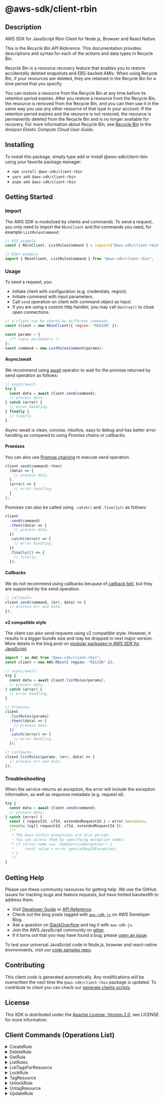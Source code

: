 <!-- generated file, do not edit directly -->

# @aws-sdk/client-rbin

## Description

AWS SDK for JavaScript Rbin Client for Node.js, Browser and React Native.

<p>This is the <i>Recycle Bin API Reference</i>. This documentation provides
descriptions and syntax for each of the actions and data types in Recycle Bin.</p>
<p>Recycle Bin is a resource recovery feature that enables you to restore accidentally
deleted snapshots and EBS-backed AMIs. When using Recycle Bin, if your resources are
deleted, they are retained in the Recycle Bin for a time period that you specify.</p>
<p>You can restore a resource from the Recycle Bin at any time before its retention period
expires. After you restore a resource from the Recycle Bin, the resource is removed from the
Recycle Bin, and you can then use it in the same way you use any other resource of that type
in your account. If the retention period expires and the resource is not restored, the resource
is permanently deleted from the Recycle Bin and is no longer available for recovery. For more
information about Recycle Bin, see <a href="https://docs.aws.amazon.com/AWSEC2/latest/UserGuide/recycle-bin.html">
Recycle Bin</a> in the <i>Amazon Elastic Compute Cloud User Guide</i>.</p>

## Installing

To install this package, simply type add or install @aws-sdk/client-rbin
using your favorite package manager:

- `npm install @aws-sdk/client-rbin`
- `yarn add @aws-sdk/client-rbin`
- `pnpm add @aws-sdk/client-rbin`

## Getting Started

### Import

The AWS SDK is modulized by clients and commands.
To send a request, you only need to import the `RbinClient` and
the commands you need, for example `ListRulesCommand`:

```js
// ES5 example
const { RbinClient, ListRulesCommand } = require("@aws-sdk/client-rbin");
```

```ts
// ES6+ example
import { RbinClient, ListRulesCommand } from "@aws-sdk/client-rbin";
```

### Usage

To send a request, you:

- Initiate client with configuration (e.g. credentials, region).
- Initiate command with input parameters.
- Call `send` operation on client with command object as input.
- If you are using a custom http handler, you may call `destroy()` to close open connections.

```js
// a client can be shared by different commands.
const client = new RbinClient({ region: "REGION" });

const params = {
  /** input parameters */
};
const command = new ListRulesCommand(params);
```

#### Async/await

We recommend using [await](https://developer.mozilla.org/en-US/docs/Web/JavaScript/Reference/Operators/await)
operator to wait for the promise returned by send operation as follows:

```js
// async/await.
try {
  const data = await client.send(command);
  // process data.
} catch (error) {
  // error handling.
} finally {
  // finally.
}
```

Async-await is clean, concise, intuitive, easy to debug and has better error handling
as compared to using Promise chains or callbacks.

#### Promises

You can also use [Promise chaining](https://developer.mozilla.org/en-US/docs/Web/JavaScript/Guide/Using_promises#chaining)
to execute send operation.

```js
client.send(command).then(
  (data) => {
    // process data.
  },
  (error) => {
    // error handling.
  }
);
```

Promises can also be called using `.catch()` and `.finally()` as follows:

```js
client
  .send(command)
  .then((data) => {
    // process data.
  })
  .catch((error) => {
    // error handling.
  })
  .finally(() => {
    // finally.
  });
```

#### Callbacks

We do not recommend using callbacks because of [callback hell](http://callbackhell.com/),
but they are supported by the send operation.

```js
// callbacks.
client.send(command, (err, data) => {
  // process err and data.
});
```

#### v2 compatible style

The client can also send requests using v2 compatible style.
However, it results in a bigger bundle size and may be dropped in next major version. More details in the blog post
on [modular packages in AWS SDK for JavaScript](https://aws.amazon.com/blogs/developer/modular-packages-in-aws-sdk-for-javascript/)

```ts
import * as AWS from "@aws-sdk/client-rbin";
const client = new AWS.Rbin({ region: "REGION" });

// async/await.
try {
  const data = await client.listRules(params);
  // process data.
} catch (error) {
  // error handling.
}

// Promises.
client
  .listRules(params)
  .then((data) => {
    // process data.
  })
  .catch((error) => {
    // error handling.
  });

// callbacks.
client.listRules(params, (err, data) => {
  // process err and data.
});
```

### Troubleshooting

When the service returns an exception, the error will include the exception information,
as well as response metadata (e.g. request id).

```js
try {
  const data = await client.send(command);
  // process data.
} catch (error) {
  const { requestId, cfId, extendedRequestId } = error.$metadata;
  console.log({ requestId, cfId, extendedRequestId });
  /**
   * The keys within exceptions are also parsed.
   * You can access them by specifying exception names:
   * if (error.name === 'SomeServiceException') {
   *     const value = error.specialKeyInException;
   * }
   */
}
```

## Getting Help

Please use these community resources for getting help.
We use the GitHub issues for tracking bugs and feature requests, but have limited bandwidth to address them.

- Visit [Developer Guide](https://docs.aws.amazon.com/sdk-for-javascript/v3/developer-guide/welcome.html)
  or [API Reference](https://docs.aws.amazon.com/AWSJavaScriptSDK/v3/latest/index.html).
- Check out the blog posts tagged with [`aws-sdk-js`](https://aws.amazon.com/blogs/developer/tag/aws-sdk-js/)
  on AWS Developer Blog.
- Ask a question on [StackOverflow](https://stackoverflow.com/questions/tagged/aws-sdk-js) and tag it with `aws-sdk-js`.
- Join the AWS JavaScript community on [gitter](https://gitter.im/aws/aws-sdk-js-v3).
- If it turns out that you may have found a bug, please [open an issue](https://github.com/aws/aws-sdk-js-v3/issues/new/choose).

To test your universal JavaScript code in Node.js, browser and react-native environments,
visit our [code samples repo](https://github.com/aws-samples/aws-sdk-js-tests).

## Contributing

This client code is generated automatically. Any modifications will be overwritten the next time the `@aws-sdk/client-rbin` package is updated.
To contribute to client you can check our [generate clients scripts](https://github.com/aws/aws-sdk-js-v3/tree/main/scripts/generate-clients).

## License

This SDK is distributed under the
[Apache License, Version 2.0](http://www.apache.org/licenses/LICENSE-2.0),
see LICENSE for more information.

## Client Commands (Operations List)

<details>
<summary>
CreateRule
</summary>

[Command API Reference](https://docs.aws.amazon.com/AWSJavaScriptSDK/v3/latest/client/rbin/command/CreateRuleCommand/) / [Input](https://docs.aws.amazon.com/AWSJavaScriptSDK/v3/latest/Package/-aws-sdk-client-rbin/Interface/CreateRuleCommandInput/) / [Output](https://docs.aws.amazon.com/AWSJavaScriptSDK/v3/latest/Package/-aws-sdk-client-rbin/Interface/CreateRuleCommandOutput/)

</details>
<details>
<summary>
DeleteRule
</summary>

[Command API Reference](https://docs.aws.amazon.com/AWSJavaScriptSDK/v3/latest/client/rbin/command/DeleteRuleCommand/) / [Input](https://docs.aws.amazon.com/AWSJavaScriptSDK/v3/latest/Package/-aws-sdk-client-rbin/Interface/DeleteRuleCommandInput/) / [Output](https://docs.aws.amazon.com/AWSJavaScriptSDK/v3/latest/Package/-aws-sdk-client-rbin/Interface/DeleteRuleCommandOutput/)

</details>
<details>
<summary>
GetRule
</summary>

[Command API Reference](https://docs.aws.amazon.com/AWSJavaScriptSDK/v3/latest/client/rbin/command/GetRuleCommand/) / [Input](https://docs.aws.amazon.com/AWSJavaScriptSDK/v3/latest/Package/-aws-sdk-client-rbin/Interface/GetRuleCommandInput/) / [Output](https://docs.aws.amazon.com/AWSJavaScriptSDK/v3/latest/Package/-aws-sdk-client-rbin/Interface/GetRuleCommandOutput/)

</details>
<details>
<summary>
ListRules
</summary>

[Command API Reference](https://docs.aws.amazon.com/AWSJavaScriptSDK/v3/latest/client/rbin/command/ListRulesCommand/) / [Input](https://docs.aws.amazon.com/AWSJavaScriptSDK/v3/latest/Package/-aws-sdk-client-rbin/Interface/ListRulesCommandInput/) / [Output](https://docs.aws.amazon.com/AWSJavaScriptSDK/v3/latest/Package/-aws-sdk-client-rbin/Interface/ListRulesCommandOutput/)

</details>
<details>
<summary>
ListTagsForResource
</summary>

[Command API Reference](https://docs.aws.amazon.com/AWSJavaScriptSDK/v3/latest/client/rbin/command/ListTagsForResourceCommand/) / [Input](https://docs.aws.amazon.com/AWSJavaScriptSDK/v3/latest/Package/-aws-sdk-client-rbin/Interface/ListTagsForResourceCommandInput/) / [Output](https://docs.aws.amazon.com/AWSJavaScriptSDK/v3/latest/Package/-aws-sdk-client-rbin/Interface/ListTagsForResourceCommandOutput/)

</details>
<details>
<summary>
LockRule
</summary>

[Command API Reference](https://docs.aws.amazon.com/AWSJavaScriptSDK/v3/latest/client/rbin/command/LockRuleCommand/) / [Input](https://docs.aws.amazon.com/AWSJavaScriptSDK/v3/latest/Package/-aws-sdk-client-rbin/Interface/LockRuleCommandInput/) / [Output](https://docs.aws.amazon.com/AWSJavaScriptSDK/v3/latest/Package/-aws-sdk-client-rbin/Interface/LockRuleCommandOutput/)

</details>
<details>
<summary>
TagResource
</summary>

[Command API Reference](https://docs.aws.amazon.com/AWSJavaScriptSDK/v3/latest/client/rbin/command/TagResourceCommand/) / [Input](https://docs.aws.amazon.com/AWSJavaScriptSDK/v3/latest/Package/-aws-sdk-client-rbin/Interface/TagResourceCommandInput/) / [Output](https://docs.aws.amazon.com/AWSJavaScriptSDK/v3/latest/Package/-aws-sdk-client-rbin/Interface/TagResourceCommandOutput/)

</details>
<details>
<summary>
UnlockRule
</summary>

[Command API Reference](https://docs.aws.amazon.com/AWSJavaScriptSDK/v3/latest/client/rbin/command/UnlockRuleCommand/) / [Input](https://docs.aws.amazon.com/AWSJavaScriptSDK/v3/latest/Package/-aws-sdk-client-rbin/Interface/UnlockRuleCommandInput/) / [Output](https://docs.aws.amazon.com/AWSJavaScriptSDK/v3/latest/Package/-aws-sdk-client-rbin/Interface/UnlockRuleCommandOutput/)

</details>
<details>
<summary>
UntagResource
</summary>

[Command API Reference](https://docs.aws.amazon.com/AWSJavaScriptSDK/v3/latest/client/rbin/command/UntagResourceCommand/) / [Input](https://docs.aws.amazon.com/AWSJavaScriptSDK/v3/latest/Package/-aws-sdk-client-rbin/Interface/UntagResourceCommandInput/) / [Output](https://docs.aws.amazon.com/AWSJavaScriptSDK/v3/latest/Package/-aws-sdk-client-rbin/Interface/UntagResourceCommandOutput/)

</details>
<details>
<summary>
UpdateRule
</summary>

[Command API Reference](https://docs.aws.amazon.com/AWSJavaScriptSDK/v3/latest/client/rbin/command/UpdateRuleCommand/) / [Input](https://docs.aws.amazon.com/AWSJavaScriptSDK/v3/latest/Package/-aws-sdk-client-rbin/Interface/UpdateRuleCommandInput/) / [Output](https://docs.aws.amazon.com/AWSJavaScriptSDK/v3/latest/Package/-aws-sdk-client-rbin/Interface/UpdateRuleCommandOutput/)

</details>
